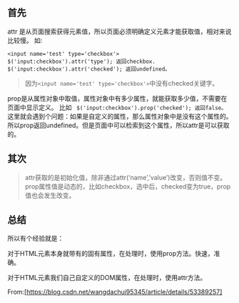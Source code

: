 ## 首先
attr 是从页面搜索获得元素值，所以页面必须明确定义元素才能获取值，相对来说比较慢。 
如:
```
<input name='test' type='checkbox'> 
$('input:checkbox').attr('type'); 返回checkbox. 
$('input:checkbox').attr('checked'); 返回undefined。 
```
> 因为```<input name='test' type='checkbox'>```中没有checked关键字。

prop是从属性对象中取值，属性对象中有多少属性，就能获取多少值，不需要在页面中显示定义。 
比如 
``` $('input:checkbox').prop('checked'); 返回false。```
这里就会遇到个问题：如果是自定义的属性，那么属性对象中是没有这个属性的。所以prop返回undefined。但是页面中可以检索到这个属性，所以attr是可以获取的。

## 其次
> attr获取的是初始化值，除非通过attr(‘name’,’value’)改变，否则值不变。prop属性值是动态的，比如checkbox，选中后，checked变为true，prop值也会发生改变。
## 总结
所以有个经验就是：

对于HTML元素本身就带有的固有属性，在处理时，使用prop方法。快速，准确。

对于HTML元素我们自己自定义的DOM属性，在处理时，使用attr方法。

From:[https://blog.csdn.net/wangdachui95345/article/details/53389257]
